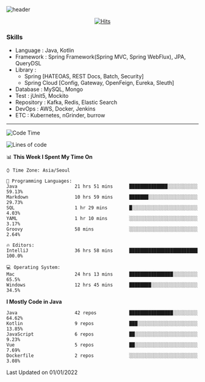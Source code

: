 <!-- Github Profile Readme로 프로필 꾸미기 : https://zzsza.github.io/development/2020/07/10/make-github-profile-readme/ -->

<!-- github theme -->
  <!-- 
    ![header](https://capsule-render.vercel.app/api?type=slice&color=e0f0e3&height=150&section=header&text=beasy&fontSize=45)
  -->
  ![header](https://capsule-render.vercel.app/api?type=soft&color=e0f0e3&height=150&section=header&text=Choi-YongSeok&fontSize=55&animation=twinkling)


<!-- hits count : https://hits.seeyoufarm.com/ -->
<div align=center>
    
  [![Hits](https://hits.seeyoufarm.com/api/count/incr/badge.svg?url=https%3A%2F%2Fgithub.com%2Fchoi-ys&count_bg=%2379C83D&title_bg=%23555555&icon=&icon_color=%23E7E7E7&title=hits&edge_flat=false)](https://hits.seeyoufarm.com)

</div>


<!-- Committed Top Lang -->
<div align=center>
</div>


### Skills
 - Language : Java, Kotlin
 - Framework : Spring Framework(Spring MVC, Spring WebFlux), JPA, QueryDSL
 - Library : 
   - Spring [HATEOAS, REST Docs, Batch, Security]
   - Spring Cloud [Config, Gateway, OpenFeign, Eureka, Sleuth]
 - Database : MySQL, Mongo
 - Test : jUnit5, Mockito
 - Repository : Kafka, Redis, Elastic Search
 - DevOps : AWS, Docker, Jenkins
 - ETC : Kubernetes, nGrinder, burrow

---

<!--START_SECTION:waka-->
![Code Time](http://img.shields.io/badge/Code%20Time-1%2C841%20hrs%2025%20mins-blue)

![Lines of code](https://img.shields.io/badge/From%20Hello%20World%20I%27ve%20Written-206%20Thousand%20lines%20of%20code-blue)

📊 **This Week I Spent My Time On** 

```text
⌚︎ Time Zone: Asia/Seoul

💬 Programming Languages: 
Java                     21 hrs 51 mins      ██████████████░░░░░░░░░░░   59.13% 
Markdown                 10 hrs 59 mins      ███████░░░░░░░░░░░░░░░░░░   29.73% 
SQL                      1 hr 29 mins        █░░░░░░░░░░░░░░░░░░░░░░░░   4.03% 
YAML                     1 hr 10 mins        ░░░░░░░░░░░░░░░░░░░░░░░░░   3.17% 
Groovy                   58 mins             ░░░░░░░░░░░░░░░░░░░░░░░░░   2.64%

🔥 Editors: 
IntelliJ                 36 hrs 58 mins      █████████████████████████   100.0%

💻 Operating System: 
Mac                      24 hrs 13 mins      ████████████████░░░░░░░░░   65.5% 
Windows                  12 hrs 45 mins      ████████░░░░░░░░░░░░░░░░░   34.5%

```

**I Mostly Code in Java** 

```text
Java                     42 repos            ████████████████░░░░░░░░░   64.62% 
Kotlin                   9 repos             ███░░░░░░░░░░░░░░░░░░░░░░   13.85% 
JavaScript               6 repos             ██░░░░░░░░░░░░░░░░░░░░░░░   9.23% 
Vue                      5 repos             ██░░░░░░░░░░░░░░░░░░░░░░░   7.69% 
Dockerfile               2 repos             ░░░░░░░░░░░░░░░░░░░░░░░░░   3.08%

```



 Last Updated on 01/01/2022
<!--END_SECTION:waka-->

<!-- 
![footer](https://capsule-render.vercel.app/api?section=footer&type=slice&color=e0f0e3)
-->

